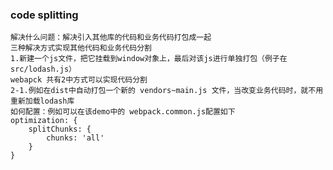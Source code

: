 ### code splitting
    解决什么问题：解决引入其他库的代码和业务代码打包成一起
    三种解决方式实现其他代码和业务代码分割
    1.新建一个js文件，把它挂载到window对象上，最后对该js进行单独打包（例子在src/lodash.js）
    webapck 共有2中方式可以实现代码分割
    2-1.例如在dist中自动打包一个新的 vendors~main.js 文件，当改变业务代码时，就不用重新加载lodash库
    如何配置：例如可以在该demo中的 webpack.common.js配置如下
    optimization: {
        splitChunks: {
            chunks: 'all'
        }
    }

